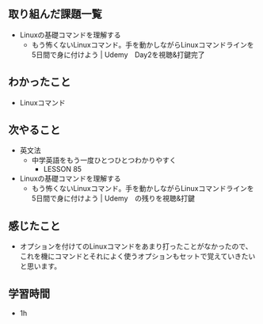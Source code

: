 ## 取り組んだ課題一覧
- Linuxの基礎コマンドを理解する
    - もう怖くないLinuxコマンド。手を動かしながらLinuxコマンドラインを5日間で身に付けよう | Udemy　Day2を視聴&打鍵完了
## わかったこと
- Linuxコマンド
## 次やること
- 英文法
  - 中学英語をもう一度ひとつひとつわかりやすく
    - LESSON 85
- Linuxの基礎コマンドを理解する
    - もう怖くないLinuxコマンド。手を動かしながらLinuxコマンドラインを5日間で身に付けよう | Udemy　の残りを視聴&打鍵
## 感じたこと
- オプションを付けてのLinuxコマンドをあまり打ったことがなかったので、これを機にコマンドとそれによく使うオプションもセットで覚えていきたいと思います。
## 学習時間
- 1h